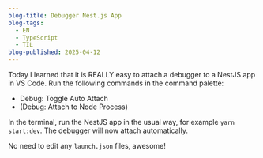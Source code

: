 ```yaml
---
blog-title: Debugger Nest.js App
blog-tags:
  - EN
  - TypeScript
  - TIL
blog-published: 2025-04-12
---
```

Today I learned that it is REALLY easy to attach a debugger to a NestJS app in VS Code. Run the following commands in the command palette:

- Debug: Toggle Auto Attach
- (Debug: Attach to Node Process)

In the terminal, run the NestJS app in the usual way, for example `yarn start:dev`. The debugger will now attach automatically.

No need to edit any `launch.json` files, awesome!